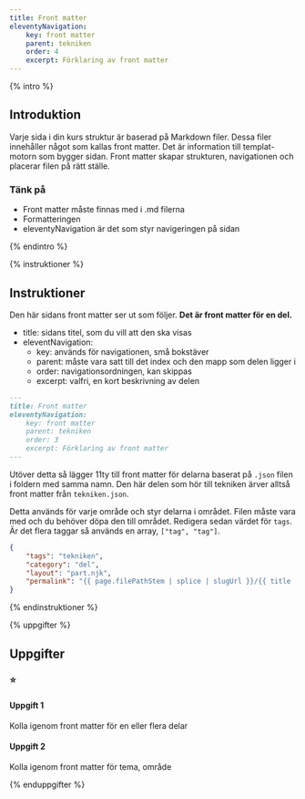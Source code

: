 ```yaml
---
title: Front matter
eleventyNavigation:
    key: front matter
    parent: tekniken
    order: 4
    excerpt: Förklaring av front matter
---
```

{% intro %}

## Introduktion

Varje sida i din kurs struktur är baserad på Markdown filer. Dessa filer innehåller
något som kallas front matter.
Det är information till templat-motorn som bygger sidan.
Front matter skapar strukturen, navigationen och placerar filen på rätt ställe.

### Tänk på
 - Front matter måste finnas med i .md filerna
 - Formatteringen
 - eleventyNavigation är det som styr navigeringen på sidan 

{% endintro %}

{% instruktioner %}

## Instruktioner

Den här sidans front matter ser ut som följer.
**Det är front matter för en del.**

- title: sidans titel, som du vill att den ska visas
- eleventNavigation:
    - key: används för navigationen, små bokstäver
    - parent: måste vara satt till det index och den mapp som delen ligger i
    - order: navigationsordningen, kan skippas
    - excerpt: valfri, en kort beskrivning av delen

```md
---
title: Front matter
eleventyNavigation:
    key: front matter
    parent: tekniken
    order: 3
    excerpt: Förklaring av front matter
---
```

Utöver detta så lägger 11ty till front matter för delarna baserat på ```.json``` filen i foldern
med samma namn. Den här delen som hör till tekniken ärver alltså front matter från
```tekniken.json```.

Detta används för varje område och styr delarna i området.
Filen måste vara med och du behöver döpa den till området.
Redigera sedan värdet för ```tags```. Är det flera taggar så används en array, ```["tag", "tag"]```.

```json
{
    "tags": "tekniken",
    "category": "del",
    "layout": "part.njk",
    "permalink": "{{ page.filePathStem | splice | slugUrl }}/{{ title | slug }}.html"
}
```

{% endinstruktioner %}

{% uppgifter %}

## Uppgifter
### ⭐
#### Uppgift 1

Kolla igenom front matter för en eller flera delar

#### Uppgift 2

Kolla igenom front matter för tema, område

{% enduppgifter %}